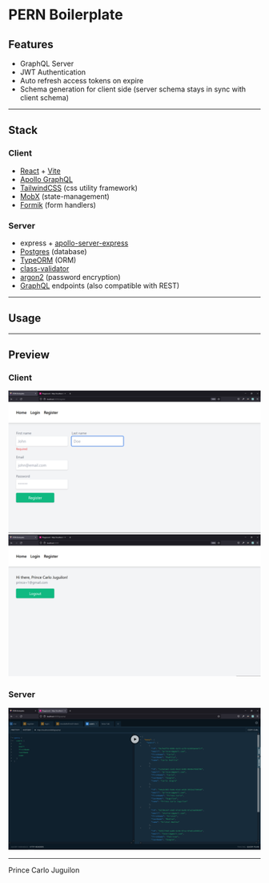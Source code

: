 # PERN Boilerplate

## Features

- GraphQL Server
- JWT Authentication
- Auto refresh access tokens on expire
- Schema generation for client side (server schema stays in sync with client schema)

---

## Stack

### Client

- [React](https://reactjs.org/) + [Vite](https://vitejs.dev/)
- [Apollo GraphQL](https://www.apollographql.com/)
- [TailwindCSS](https://tailwindcss.com/) (css utility framework)
- [MobX](https://mobx.js.org/react-integration.html) (state-management)
- [Formik](https://formik.org/) (form handlers)

### Server

- express + [apollo-server-express](https://github.com/apollographql/apollo-server)
- [Postgres](https://www.postgresql.org/) (database)
- [TypeORM](https://typeorm.io/#/) (ORM)
- [class-validator](https://github.com/typestack/class-validator)
- [argon2](https://en.wikipedia.org/wiki/Argon2) (password encryption)
- [GraphQL](https://graphql.org/) endpoints (also compatible with REST)

---

## Usage

---

## Preview

### Client

<img src="./assets/client.png" alt="register_route_client" />
<img src="./assets/client_2.png" alt="home_route_client" />

### Server

<img src="./assets/graphql.png" alt="graphql_playground" />

---

Prince Carlo Juguilon
